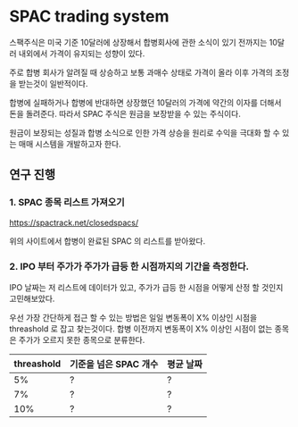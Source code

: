 # SPAC trading system

스팩주식은 미국 기준 10달러에 상장해서 합병회사에 관한 소식이 있기 전까지는 10달러 내외에서 가격이 유지되는 성향이 있다.

주로 합병 회사가 알려질 때 상승하고 보통 과매수 상태로 가격이 올라 이후 가격의 조정을 받는것이 일반적이다.

합병에 실패하거나 합병에 반대하면 상장했던 10달러의 가격에 약간의 이자를 더해서 돈을 돌려준다. 따라서 SPAC 주식은 원금을 보장받을 수 있는 주식이다.

원금이 보장되는 성질과 합병 소식으로 인한 가격 상승을 원리로 수익을 극대화 할 수 있는 매매 시스템을 개발하고자 한다.

## 연구 진행

### 1. SPAC 종목 리스트 가져오기

<https://spactrack.net/closedspacs/>

위의 사이트에서 합병이 완료된 SPAC 의 리스트를 받아왔다.

### 2. IPO 부터 주가가 주가가 급등 한 시점까지의 기간을 측정한다.

IPO 날짜는 저 리스트에 데이터가 있고, 주가가 급등 한 시점을 어떻게 산정 할 것인지 고민해보았다.

우선 가장 간단하게 접근 할 수 있는 방법은 일일 변동폭이 X% 이상인 시점을 threashold 로 잡고 찾는것이다.
합병 이전까지 변동폭이 X% 이상인 시점이 없는 종목은 주가가 오르지 못한 종목으로 분류한다.



| threashold | 기준을 넘은 SPAC 개수 | 평균 날짜 |
| ---------- | --------------------- | --------- |
| 5%         | ?                     | ?         |
| 7%         | ?                     | ?         |
| 10%        | ?                     | ?         |

